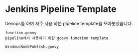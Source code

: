 # Jenkins Pipeline Template
Devops를 하며 자주 사용 하는 pipeline template을 모아놓았습니다.

```
function.goovy
pipeline에서 사용하기 위한 goovy function template
```


```
WindowsNodePublish.goovy
```